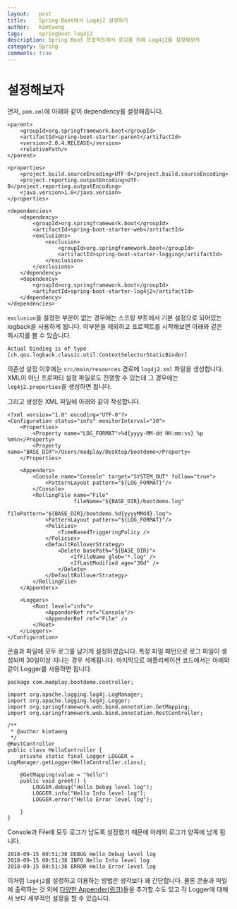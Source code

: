 ```yaml
---
layout:   post
title:    Spring Boot에서 Log4j2 설정하기
author:   Kimtaeng
tags: 	  springboot log4j2 
description: Spring Boot 프로젝트에서 로깅을 위해 Log4j2를 설정해보자 
category: Spring
comments: true
---
```


# 설정해보자

먼저, ```pom.xml```에 아래와 같이 dependency를 설정해줍니다.

<pre class="line-numbers"><code class="language-xml" data-start="1">&lt;parent&gt;
    &lt;groupId&gt;org.springframework.boot&lt;/groupId&gt;
    &lt;artifactId&gt;spring-boot-starter-parent&lt;/artifactId&gt;
    &lt;version&gt;2.0.4.RELEASE&lt;/version&gt;
    &lt;relativePath/&gt;
&lt;/parent&gt;

&lt;properties&gt;
    &lt;project.build.sourceEncoding&gt;UTF-8&lt;/project.build.sourceEncoding&gt;
    &lt;project.reporting.outputEncoding&gt;UTF-8&lt;/project.reporting.outputEncoding&gt;
    &lt;java.version&gt;1.8&lt;/java.version&gt;
&lt;/properties&gt;

&lt;dependencies&gt;
    &lt;dependency&gt;
        &lt;groupId&gt;org.springframework.boot&lt;/groupId&gt;
        &lt;artifactId&gt;spring-boot-starter-web&lt;/artifactId&gt;
        &lt;exclusions&gt;
            &lt;exclusion&gt;
                &lt;groupId&gt;org.springframework.boot&lt;/groupId&gt;
                &lt;artifactId&gt;spring-boot-starter-logging&lt;/artifactId&gt;
            &lt;/exclusion&gt;
        &lt;/exclusions&gt;
    &lt;/dependency&gt;
    &lt;dependency&gt;
        &lt;groupId&gt;org.springframework.boot&lt;/groupId&gt;
        &lt;artifactId&gt;spring-boot-starter-log4j2&lt;/artifactId&gt;
    &lt;/dependency&gt;
&lt;/dependencies&gt;
</code></pre>

```exclusion```을 설정한 부분이 없는 경우에는 스프링 부트에서 기본 설정으로 되어있는 logback을 사용하게 됩니다.
이부분을 제외하고 프로젝트를 시작해보면 아래와 같은 메시지를 볼 수 있습니다.

```Actual binding is of type [ch.qos.logback.classic.util.ContextSelectorStaticBinder]```

의존성 설정 이후에는 ```src/main/resources``` 경로에 ```log4j2.xml``` 파일을 생성합니다.
XML이 아닌 프로퍼티 설정 파일로도 진행할 수 있는데 그 경우에는 ```log4j2.properties```을 생성하면 됩니다.

그리고 생성한 XML 파일에 아래와 같이 작성합니다.

<pre class="line-numbers"><code class="language-xml" data-start="1">&lt;?xml version=&quot;1.0&quot; encoding=&quot;UTF-8&quot;?&gt;
&lt;Configuration status=&quot;info&quot; monitorInterval=&quot;30&quot;&gt;
    &lt;Properties&gt;
        &lt;Property name=&quot;LOG_FORMAT&quot;&gt;%d{yyyy-MM-dd HH:mm:ss} %p %m%n&lt;/Property&gt;
        &lt;Property name=&quot;BASE_DIR&quot;&gt;/Users/madplay/Desktop/bootdemo&lt;/Property&gt;
    &lt;/Properties&gt;

    &lt;Appenders&gt;
        &lt;Console name=&quot;Console&quot; target=&quot;SYSTEM_OUT&quot; follow=&quot;true&quot;&gt;
            &lt;PatternLayout pattern=&quot;${LOG_FORMAT}&quot;/&gt;
        &lt;/Console&gt;
        &lt;RollingFile name=&quot;File&quot;
                     fileName=&quot;${BASE_DIR}/bootdemo.log&quot;
                     filePattern=&quot;${BASE_DIR}/bootdemo.%d{yyyyMMdd}.log&quot;&gt;
            &lt;PatternLayout pattern=&quot;${LOG_FORMAT}&quot;/&gt;
            &lt;Policies&gt;
                &lt;TimeBasedTriggeringPolicy /&gt;
            &lt;/Policies&gt;
            &lt;DefaultRolloverStrategy&gt;
                &lt;Delete basePath=&quot;${BASE_DIR}&quot;&gt;
                    &lt;IfFileName glob=&quot;*.log&quot; /&gt;
                    &lt;IfLastModified age=&quot;30d&quot; /&gt;
                &lt;/Delete&gt;
            &lt;/DefaultRolloverStrategy&gt;
        &lt;/RollingFile&gt;
    &lt;/Appenders&gt;

    &lt;Loggers&gt;
        &lt;Root level=&quot;info&quot;&gt;
            &lt;AppenderRef ref=&quot;Console&quot;/&gt;
            &lt;AppenderRef ref=&quot;File&quot; /&gt;
        &lt;/Root&gt;
    &lt;/Loggers&gt;
&lt;/Configuration&gt;
</code></pre>

콘솔과 파일에 모두 로그를 남기게 설정하였습니다. 특정 파일 패턴으로 로그 파일이 생성되며 30일이상 지나는 경우 삭제됩니다.
마지막으로 애플리케이션 코드에서는 아래와 같이 Logger를 사용하면 됩니다.

<pre class="line-numbers"><code class="language-java" data-start="1">package com.madplay.bootdemo.controller;

import org.apache.logging.log4j.LogManager;
import org.apache.logging.log4j.Logger;
import org.springframework.web.bind.annotation.GetMapping;
import org.springframework.web.bind.annotation.RestController;

/**
 * @author kimtaeng
 */
@RestController
public class HelloController {
    private static final Logger LOGGER = LogManager.getLogger(HelloController.class);

    @GetMapping(value = "hello")
    public void greet() {
        LOGGER.debug("Hello Debug level log");
        LOGGER.info("Hello Info level log");
        LOGGER.error("Hello Error level log");
        
    }
}
</code></pre>

Console과 File에 모두 로그가 남도록 설정했기 때문에 아래의 로그가 양쪽에 남게 됩니다.

```
2018-09-15 00:51:38 DEBUG Hello Debug level log
2018-09-15 00:51:38 INFO Hello Info level log
2018-09-15 00:51:38 ERROR Hello Error level log
```

이처럼 ```log4j2```를 설정하고 이용하는 방법은 생각보다 꽤 간단합니다. 물론 콘솔과 파일에 출력하는 것 외에
<a href="http://home.apache.org/~rpopma/log4j/2.6/manual/appenders.html" rel="nofollow" target="_blank">
다양한 Appender(링크)</a>들을 추가할 수도 있고 각 Logger에 대해서 보다 세부적인 설정을 할 수 있습니다.